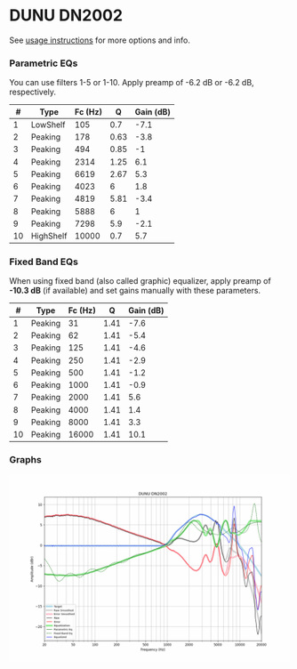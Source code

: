 # DUNU DN2002
See [usage instructions](https://github.com/jaakkopasanen/AutoEq#usage) for more options and info.

### Parametric EQs
You can use filters 1-5 or 1-10. Apply preamp of -6.2 dB or -6.2 dB, respectively.

|   # | Type      |   Fc (Hz) |    Q |   Gain (dB) |
|-----|-----------|-----------|------|-------------|
|   1 | LowShelf  |       105 | 0.7  |        -7.1 |
|   2 | Peaking   |       178 | 0.63 |        -3.8 |
|   3 | Peaking   |       494 | 0.85 |        -1   |
|   4 | Peaking   |      2314 | 1.25 |         6.1 |
|   5 | Peaking   |      6619 | 2.67 |         5.3 |
|   6 | Peaking   |      4023 | 6    |         1.8 |
|   7 | Peaking   |      4819 | 5.81 |        -3.4 |
|   8 | Peaking   |      5888 | 6    |         1   |
|   9 | Peaking   |      7298 | 5.9  |        -2.1 |
|  10 | HighShelf |     10000 | 0.7  |         5.7 |

### Fixed Band EQs
When using fixed band (also called graphic) equalizer, apply preamp of **-10.3 dB** (if available) and set gains manually with these parameters.

|   # | Type    |   Fc (Hz) |    Q |   Gain (dB) |
|-----|---------|-----------|------|-------------|
|   1 | Peaking |        31 | 1.41 |        -7.6 |
|   2 | Peaking |        62 | 1.41 |        -5.4 |
|   3 | Peaking |       125 | 1.41 |        -4.6 |
|   4 | Peaking |       250 | 1.41 |        -2.9 |
|   5 | Peaking |       500 | 1.41 |        -1.2 |
|   6 | Peaking |      1000 | 1.41 |        -0.9 |
|   7 | Peaking |      2000 | 1.41 |         5.6 |
|   8 | Peaking |      4000 | 1.41 |         1.4 |
|   9 | Peaking |      8000 | 1.41 |         3.3 |
|  10 | Peaking |     16000 | 1.41 |        10.1 |

### Graphs
![](./DUNU%20DN2002.png)
